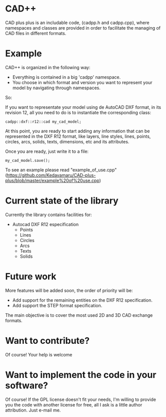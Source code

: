 # CAD++
CAD plus plus is an includable code, (cadpp.h and cadpp.cpp), where namespaces and classes are provided in order to facilitate the managing of CAD files in different formats.

# Example
CAD++ is organized in the following way:
- Everything is contained in a big 'cadpp' namespace.
- You choose in which format and version you want to represent your model by navigating through namespaces.

So:

If you want to representate your model using de AutoCAD DXF format, in its revision 12, all you need to do is to instantiate the corresponding class:

    cadpp::dxf::r12::cad my_cad_model;

At this point, you are ready to start adding any information that can be represented in the DXF R12 format, like layers, line styles, lines, points, circles, arcs, solids, texts, dimensions, etc and its attributes.

Once you are ready, just write it to a file:

    my_cad_model.save();
    
To see an example please read "example_of_use.cpp" (https://github.com/Kedavamaru/CAD-plus-plus/blob/master/example%20of%20use.cpp)

# Current state of the library
Currently the library contains facilities for:
- Autocad DXF R12 especification
  - Points
  - Lines
  - Circles
  - Arcs
  - Texts
  - Solids
  
# Future work
More features will be added soon, the order of priority will be:
   - Add support for the remaining entities on the DXF R12 specification.
   - Add support the STEP format specification.
   
The main objective is to cover the most used 2D and 3D CAD exchange formats.

# Want to contribute?
Of course! Your help is welcome

# Want to implement the code in your software?
Of course! If the GPL license doesn't fit your needs, I'm willing to provide you the code with another license for free, all I ask is a little author attribution. Just e-mail me.
